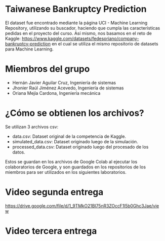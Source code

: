 # Taiwanese Bankruptcy Prediction

El dataset fue encontrado mediante la página UCI - Machine Learning Repository, utilizando su buscador, haciendo que cumpla las características pedidas en el proyecto del curso.
Así mismo, nos basamos en el reto de Kaggle: https://www.kaggle.com/datasets/fedesoriano/company-bankruptcy-prediction en el cual se utiliza el mismo repositorio de datasets para Machine Learning.

# Miembros del grupo

* Hernán Javier Aguilar Cruz, Ingeniería de sistemas
* Jhonier Raúl Jiménez Acevedo, Ingeniería de sistemas
* Oriana Mejía Cardona, Ingeniería mecánica

# ¿Cómo se obtienen los archivos?

Se utilizan 3 archivos csv: 

* data.csv: Dataset original de la competencia de Kaggle. 
* simulated_data.csv: Dataset originado luego de la simulación.
* processed_data.csv: Dataset originado luego del procesado de los datos.

Estos se guardan en los archivos de Google Colab al ejecutar los colaboratorios de Google, y son guardados en los repositorios de los miembros para ser utilizados en los siguientes laboratorios. 

# Video segunda entrega 

https://drive.google.com/file/d/1_9TMkO21BI75nR3ZOccF1l5b0Ghc3Jae/view

# Video tercera entrega
